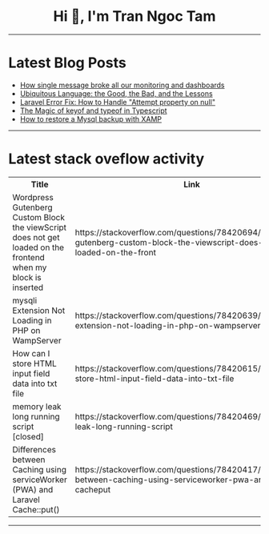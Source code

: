 <h1 align="center">Hi 👋, I'm Tran Ngoc Tam</h1>

---

# Latest Blog Posts 
<!-- BLOG-POST-LIST:START -->
- [How single message broke all our monitoring and dashboards](https://dev.to/capjavert/how-single-message-broke-all-our-monitoring-and-dashboards-40a6)
- [Ubiquitous Language: the Good, the Bad, and the Lessons](https://dev.to/upslide/ubiquitous-language-the-good-the-bad-and-the-lessons-c2p)
- [Laravel Error Fix: How to Handle &quot;Attempt property on null&quot;](https://dev.to/tarequr/laravel-error-fix-how-to-handle-attempt-property-on-null-29e1)
- [The Magic of keyof and typeof in Typescript](https://dev.to/anjankarmakar/magic-of-keyof-and-typeof-in-typescript-43ma)
- [How to restore a Mysql backup with XAMP](https://dev.to/automata/how-to-restore-a-mysql-backup-with-xamp-e64)
<!-- BLOG-POST-LIST:END -->

---

# Latest stack oveflow activity
<table>
  <tr><th>Title</th><th>Link</th></tr>
  <!-- STACKOVERFLOW:START --><tr><td>Wordpress Gutenberg Custom Block the viewScript does not get loaded on the frontend when my block is inserted</td><td>https://stackoverflow.com/questions/78420694/wordpress-gutenberg-custom-block-the-viewscript-does-not-get-loaded-on-the-front</td></tr><tr><td>mysqli Extension Not Loading in PHP on WampServer</td><td>https://stackoverflow.com/questions/78420639/mysqli-extension-not-loading-in-php-on-wampserver</td></tr><tr><td>How can I store HTML input field data into txt file</td><td>https://stackoverflow.com/questions/78420615/how-can-i-store-html-input-field-data-into-txt-file</td></tr><tr><td>memory leak long running script [closed]</td><td>https://stackoverflow.com/questions/78420469/memory-leak-long-running-script</td></tr><tr><td>Differences between Caching using serviceWorker &lpar;PWA&rpar; and Laravel Cache::put&lpar;&rpar;</td><td>https://stackoverflow.com/questions/78420417/differences-between-caching-using-serviceworker-pwa-and-laravel-cacheput</td></tr><!-- STACKOVERFLOW:END -->
</table>

---


